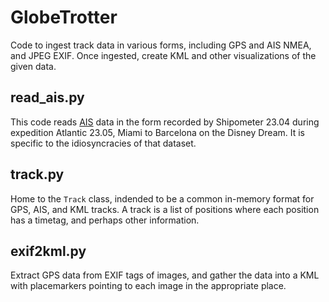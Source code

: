 # GlobeTrotter
Code to ingest track data in various forms,
including GPS and AIS NMEA, and JPEG EXIF.
Once ingested, create KML and other visualizations
of the given data.

## read_ais.py
This code reads [AIS](https://en.wikipedia.org/wiki/Automatic_identification_system)
data in the form recorded by Shipometer 23.04
during expedition Atlantic 23.05, Miami to
Barcelona on the Disney Dream. It is specific
to the idiosyncracies of that dataset.

## track.py
Home to the `Track` class, indended to be a
common in-memory format for GPS, AIS, and KML
tracks. A track is a list of positions where
each position has a timetag, and perhaps other
information.

## exif2kml.py
Extract GPS data from EXIF tags of images,
and gather the data into a KML with placemarkers
pointing to each image in the appropriate place.
